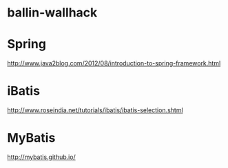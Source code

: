 ballin-wallhack
===============

Spring
===============
http://www.java2blog.com/2012/08/introduction-to-spring-framework.html

iBatis
===============
http://www.roseindia.net/tutorials/ibatis/ibatis-selection.shtml

MyBatis
===============
http://mybatis.github.io/
